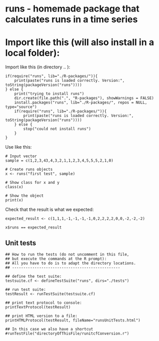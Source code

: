 runs - homemade package that calculates runs in a time series
=============================================================

Import like this (will also install in a local folder):
=======
Import like this (in directory .. ):

```
if(require("runs", lib="./R-packages/")){
    print(paste("runs is loaded correctly. Version:", toString(packageVersion("runs"))))
} else {
    print("trying to install runs")
    dir.create(file.path(".", "R-packages"), showWarnings = FALSE)
    install.packages("runs", lib="./R-packages/", repos = NULL, type="source")
    if(require("runs", lib="./R-packages/")){
        print(paste("runs is loaded correctly. Version:", toString(packageVersion("runs"))))
    } else {
        stop("could not install runs")
    }
}
```


Use like this:

```
# Input vector
sample = c(1,2,3,43,4,3,2,1,1,2,3,4,5,5,5,2,1,0)

# Create runs objects
x <- runs("first test", sample)

# Show class for x and y
class(x)

# Show the object
print(x)
```


Check that the result is what we expected:

```
expected_result <- c(1,1,1,-1,-1,-1,-1,0,2,2,2,2,0,0,-2,-2,-2)

x$runs == expected_result
```



Unit tests
----------

```
## How to run the tests (do not uncomment in this file,
## but execute the commands at the R prompt):
## All you have to do is to adapt the directory locations.
## ------------------------------------------------

## define the test suite:
testsuite.cf <- defineTestSuite("runs", dirs="./tests")

## run test suite:
testResult <- runTestSuite(testsuite.cf)

## print text protocol to console:
printTextProtocol(testResult)

## print HTML version to a file:
printHTMLProtocol(testResult, fileName="runsUnitTests.html")

## In this case we also have a shortcut
#runTestFile("directoryOfThisFile/runitcfConversion.r")
```








